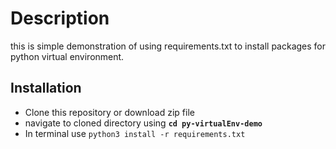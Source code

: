 # Description
 this is simple demonstration of using requirements.txt to install packages for python virtual environment.

## Installation
 - Clone this repository or download zip file
 - navigate to cloned directory using **`cd py-virtualEnv-demo`**
 - In terminal use `python3 install -r requirements.txt`
 
